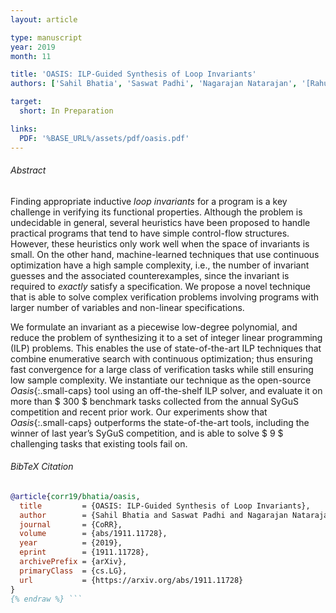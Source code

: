 ```yaml
---
layout: article

type: manuscript
year: 2019
month: 11

title: 'OASIS: ILP-Guided Synthesis of Loop Invariants'
authors: ['Sahil Bhatia', 'Saswat Padhi', 'Nagarajan Natarajan', '[Rahul Sharma]', '[Prateek Jain]']

target:
  short: In Preparation

links:
  PDF: '%BASE_URL%/assets/pdf/oasis.pdf'
---
```


###### Abstract

Finding appropriate inductive _loop invariants_ for a program
is a key challenge in verifying its functional properties.
Although the problem is undecidable in general,
several heuristics have been proposed to handle practical programs
that tend to have simple control-flow structures.
However, these heuristics only work well when the space of invariants is small.
On the other hand, machine-learned techniques that use continuous optimization
have a high sample complexity, i.e.,
the number of invariant guesses and the associated counterexamples,
since the invariant is required to _exactly_ satisfy a specification.
We propose a novel technique that is able to solve complex verification problems
involving programs with larger number of variables and non-linear specifications.

We formulate an invariant as a piecewise low-degree polynomial,
and reduce the problem of synthesizing it to a set of integer linear programming (ILP) problems.
This enables the use of state-of-the-art ILP techniques
that combine enumerative search with continuous optimization;
thus ensuring fast convergence for a large class of verification tasks
while still ensuring low sample complexity.
We instantiate our technique as the open-source _Oasis_{:.small-caps} tool using an off-the-shelf ILP solver,
and evaluate it on more than $ 300 $ benchmark tasks
collected from the annual SyGuS competition and recent prior work.
Our experiments show that _Oasis_{:.small-caps} outperforms the state-of-the-art tools,
including the winner of last year’s SyGuS competition,
and is able to solve $ 9 $ challenging tasks that existing tools fail on.

###### BibTeX Citation

```bibtex {% raw %}
@article{corr19/bhatia/oasis,
  title         = {OASIS: ILP-Guided Synthesis of Loop Invariants},
  author        = {Sahil Bhatia and Saswat Padhi and Nagarajan Natarajan and Rahul Sharma and Prateek Jain},
  journal       = {CoRR},
  volume        = {abs/1911.11728},
  year          = {2019},
  eprint        = {1911.11728},
  archivePrefix = {arXiv},
  primaryClass  = {cs.LG},
  url           = {https://arxiv.org/abs/1911.11728}
}
{% endraw %} ```
